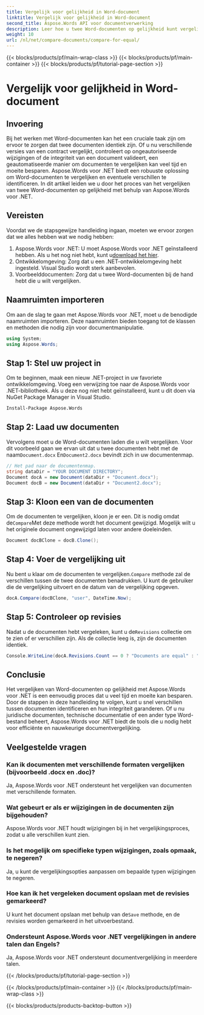 ```yaml
---
title: Vergelijk voor gelijkheid in Word-document
linktitle: Vergelijk voor gelijkheid in Word-document
second_title: Aspose.Words API voor documentverwerking
description: Leer hoe u twee Word-documenten op gelijkheid kunt vergelijken met Aspose.Words voor .NET. Volg deze stapsgewijze handleiding om ervoor te zorgen dat uw documenten identiek zijn.
weight: 10
url: /nl/net/compare-documents/compare-for-equal/
---
```


{{< blocks/products/pf/main-wrap-class >}}
{{< blocks/products/pf/main-container >}}
{{< blocks/products/pf/tutorial-page-section >}}

# Vergelijk voor gelijkheid in Word-document

## Invoering

Bij het werken met Word-documenten kan het een cruciale taak zijn om ervoor te zorgen dat twee documenten identiek zijn. Of u nu verschillende versies van een contract vergelijkt, controleert op ongeautoriseerde wijzigingen of de integriteit van een document valideert, een geautomatiseerde manier om documenten te vergelijken kan veel tijd en moeite besparen. Aspose.Words voor .NET biedt een robuuste oplossing om Word-documenten te vergelijken en eventuele verschillen te identificeren. In dit artikel leiden we u door het proces van het vergelijken van twee Word-documenten op gelijkheid met behulp van Aspose.Words voor .NET. 

## Vereisten

Voordat we de stapsgewijze handleiding ingaan, moeten we ervoor zorgen dat we alles hebben wat we nodig hebben:

1.  Aspose.Words voor .NET: U moet Aspose.Words voor .NET geïnstalleerd hebben. Als u het nog niet hebt, kunt u[download het hier](https://releases.aspose.com/words/net/).
2. Ontwikkelomgeving: Zorg dat u een .NET-ontwikkelomgeving hebt ingesteld. Visual Studio wordt sterk aanbevolen.
3. Voorbeelddocumenten: Zorg dat u twee Word-documenten bij de hand hebt die u wilt vergelijken.

## Naamruimten importeren

Om aan de slag te gaan met Aspose.Words voor .NET, moet u de benodigde naamruimten importeren. Deze naamruimten bieden toegang tot de klassen en methoden die nodig zijn voor documentmanipulatie.

```csharp
using System;
using Aspose.Words;
```

## Stap 1: Stel uw project in

Om te beginnen, maak een nieuw .NET-project in uw favoriete ontwikkelomgeving. Voeg een verwijzing toe naar de Aspose.Words voor .NET-bibliotheek. Als u deze nog niet hebt geïnstalleerd, kunt u dit doen via NuGet Package Manager in Visual Studio.

```sh
Install-Package Aspose.Words
```

## Stap 2: Laad uw documenten

 Vervolgens moet u de Word-documenten laden die u wilt vergelijken. Voor dit voorbeeld gaan we ervan uit dat u twee documenten hebt met de naam`Document.docx` En`Document2.docx` bevindt zich in uw documentenmap.

```csharp
// Het pad naar de documentenmap.
string dataDir = "YOUR DOCUMENT DIRECTORY";
Document docA = new Document(dataDir + "Document.docx");
Document docB = new Document(dataDir + "Document2.docx");
```

## Stap 3: Kloon een van de documenten

 Om de documenten te vergelijken, kloon je er een. Dit is nodig omdat de`Compare`Met deze methode wordt het document gewijzigd. Mogelijk wilt u het originele document ongewijzigd laten voor andere doeleinden.

```csharp
Document docBClone = docB.Clone();
```

## Stap 4: Voer de vergelijking uit

 Nu bent u klaar om de documenten te vergelijken.`Compare` methode zal de verschillen tussen de twee documenten benadrukken. U kunt de gebruiker die de vergelijking uitvoert en de datum van de vergelijking opgeven.

```csharp
docA.Compare(docBClone, "user", DateTime.Now);
```

## Stap 5: Controleer op revisies

 Nadat u de documenten hebt vergeleken, kunt u de`Revisions` collectie om te zien of er verschillen zijn. Als de collectie leeg is, zijn de documenten identiek.

```csharp
Console.WriteLine(docA.Revisions.Count == 0 ? "Documents are equal" : "Documents are not equal");
```

## Conclusie

Het vergelijken van Word-documenten op gelijkheid met Aspose.Words voor .NET is een eenvoudig proces dat u veel tijd en moeite kan besparen. Door de stappen in deze handleiding te volgen, kunt u snel verschillen tussen documenten identificeren en hun integriteit garanderen. Of u nu juridische documenten, technische documentatie of een ander type Word-bestand beheert, Aspose.Words voor .NET biedt de tools die u nodig hebt voor efficiënte en nauwkeurige documentvergelijking.

## Veelgestelde vragen

### Kan ik documenten met verschillende formaten vergelijken (bijvoorbeeld .docx en .doc)?
Ja, Aspose.Words voor .NET ondersteunt het vergelijken van documenten met verschillende formaten.

### Wat gebeurt er als er wijzigingen in de documenten zijn bijgehouden?
Aspose.Words voor .NET houdt wijzigingen bij in het vergelijkingsproces, zodat u alle verschillen kunt zien.

### Is het mogelijk om specifieke typen wijzigingen, zoals opmaak, te negeren?
Ja, u kunt de vergelijkingsopties aanpassen om bepaalde typen wijzigingen te negeren.

### Hoe kan ik het vergeleken document opslaan met de revisies gemarkeerd?
 U kunt het document opslaan met behulp van de`Save` methode, en de revisies worden gemarkeerd in het uitvoerbestand.

### Ondersteunt Aspose.Words voor .NET vergelijkingen in andere talen dan Engels?
Ja, Aspose.Words voor .NET ondersteunt documentvergelijking in meerdere talen.

{{< /blocks/products/pf/tutorial-page-section >}}

{{< /blocks/products/pf/main-container >}}
{{< /blocks/products/pf/main-wrap-class >}}

{{< blocks/products/products-backtop-button >}}
